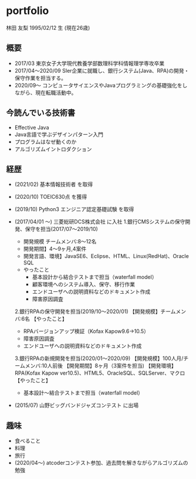 # **portfolio**
林田 友梨
1995/02/12 生 (現在26歳)

## 概要
- 2017/03 東京女子大学現代教養学部数理科学科情報理学専攻卒業
- 2017/04〜2020/09 SIer企業に就職し、銀行システム(Java、RPA)の開発・保守作業を担当する。
- 2020/09〜 コンピュータサイエンスやJavaプログラミングの基礎強化をしながら、現在転職活動中。

## 今読んでいる技術書
- Effective Java
- Java言語で学ぶデザインパターン入門
- プログラムはなぜ動くのか
- アルゴリズムイントロダクション

## 経歴
- (2021/02) 基本情報技術者 を取得
- (2020/10) TOEIC630点 を獲得
- (2019/10) Python3 エンジニア認定基礎試験 を取得
- (2017/04/01 〜) 三菱総研DCS株式会社 に入社
   1.銀行CMSシステムの保守開発、保守を担当(2017/07〜2019/10)
     - 開発規模 チームメンバ:8〜12名
     - 開発期間】4〜9ヶ月,4案件
     - 開発言語、環境】JavaSE6、Eclipse、HTML、Linux(RedHat)、Oracle SQL
     - やったこと
       - 基本設計から結合テストまで担当（waterfall model）
       - 顧客環境へのシステム導入、保守、移行作業
       - エンドユーザへの説明資料などのドキュメント作成
       - 障害原因調査

   2.銀行RPAの保守開発を担当(2019/10〜2020/01)
 【開発規模】チームメンバ:6名
 【やったこと】
  - RPAバージョンアップ検証（Kofax Kapow9.6→10.5）
  - 障害原因調査
  - エンドユーザへの説明資料などのドキュメント作成
          
   3.銀行RPAの新規開発を担当(2020/01〜2020/09)
 【開発規模】100人月/チームメンバ:10人前後
 【開発期間】8ヶ月（3案件を担当)
 【開発環境】RPA(Kofax Kapow ver10.5)、HTML5、OracleSQL、SQLServer、マクロ
 【やったこと】
  - 基本設計〜結合テストまで担当（waterfall model）
- (2015/07) 山野ビッグバンドジャズコンテスト に出場

## 趣味
- 食べること
- 料理
- 旅行
- (2020/04〜) atcoderコンテスト参加、過去問を解きながらアルゴリズムの勉強
